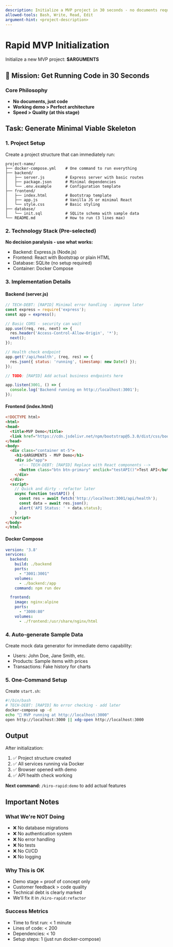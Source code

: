 ```yaml
---
description: Initialize a MVP project in 30 seconds - no documents required
allowed-tools: Bash, Write, Read, Edit
argument-hint: <project-description>
---
```


# Rapid MVP Initialization

Initialize a new MVP project: **$ARGUMENTS**

## 🎯 Mission: Get Running Code in 30 Seconds

### Core Philosophy
- **No documents, just code**
- **Working demo > Perfect architecture**
- **Speed > Quality (at this stage)**

## Task: Generate Minimal Viable Skeleton

### 1. Project Setup
Create a project structure that can immediately run:
```
project-name/
├── docker-compose.yml    # One command to run everything
├── backend/
│   ├── server.js         # Express server with basic routes
│   ├── package.json      # Minimal dependencies
│   └── .env.example      # Configuration template
├── frontend/
│   ├── index.html        # Bootstrap template
│   ├── app.js            # Vanilla JS or minimal React
│   └── style.css         # Basic styling
├── database/
│   └── init.sql          # SQLite schema with sample data
└── README.md             # How to run (3 lines max)
```

### 2. Technology Stack (Pre-selected)
**No decision paralysis - use what works:**
- Backend: Express.js (Node.js)
- Frontend: React with Bootstrap or plain HTML
- Database: SQLite (no setup required)
- Container: Docker Compose

### 3. Implementation Details

#### Backend (server.js)
```javascript
// TECH-DEBT: [RAPID] Minimal error handling - improve later
const express = require('express');
const app = express();

// Basic CORS - security can wait
app.use((req, res, next) => {
  res.header('Access-Control-Allow-Origin', '*');
  next();
});

// Health check endpoint
app.get('/api/health', (req, res) => {
  res.json({ status: 'running', timestamp: new Date() });
});

// TODO: [RAPID] Add actual business endpoints here

app.listen(3001, () => {
  console.log('Backend running on http://localhost:3001');
});
```

#### Frontend (index.html)
```html
<!DOCTYPE html>
<html>
<head>
  <title>MVP Demo</title>
  <link href="https://cdn.jsdelivr.net/npm/bootstrap@5.3.0/dist/css/bootstrap.min.css" rel="stylesheet">
</head>
<body>
  <div class="container mt-5">
    <h1>$ARGUMENTS - MVP Demo</h1>
    <div id="app">
      <!-- TECH-DEBT: [RAPID] Replace with React components -->
      <button class="btn btn-primary" onclick="testAPI()">Test API</button>
    </div>
  </div>
  <script>
    // Quick and dirty - refactor later
    async function testAPI() {
      const res = await fetch('http://localhost:3001/api/health');
      const data = await res.json();
      alert('API Status: ' + data.status);
    }
  </script>
</body>
</html>
```

#### Docker Compose
```yaml
version: '3.8'
services:
  backend:
    build: ./backend
    ports:
      - "3001:3001"
    volumes:
      - ./backend:/app
    command: npm run dev

  frontend:
    image: nginx:alpine
    ports:
      - "3000:80"
    volumes:
      - ./frontend:/usr/share/nginx/html
```

### 4. Auto-generate Sample Data
Create mock data generator for immediate demo capability:
- Users: John Doe, Jane Smith, etc.
- Products: Sample items with prices
- Transactions: Fake history for charts

### 5. One-Command Setup
Create `start.sh`:
```bash
#!/bin/bash
# TECH-DEBT: [RAPID] No error checking - add later
docker-compose up -d
echo "🚀 MVP running at http://localhost:3000"
open http://localhost:3000 || xdg-open http://localhost:3000
```

## Output

After initialization:
1. ✅ Project structure created
2. ✅ All services running via Docker
3. ✅ Browser opened with demo
4. ✅ API health check working

**Next command:** `/kiro-rapid:demo` to add actual features

## Important Notes

### What We're NOT Doing
- ❌ No database migrations
- ❌ No authentication system
- ❌ No error handling
- ❌ No tests
- ❌ No CI/CD
- ❌ No logging

### Why This is OK
- Demo stage = proof of concept only
- Customer feedback > code quality
- Technical debt is clearly marked
- We'll fix it in `/kiro-rapid:refactor`

### Success Metrics
- Time to first run: < 1 minute
- Lines of code: < 200
- Dependencies: < 10
- Setup steps: 1 (just run docker-compose)